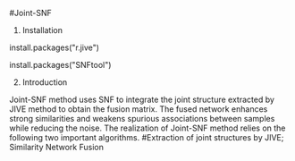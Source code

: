#Joint-SNF
1. Installation

install.packages("r.jive")

install.packages("SNFtool")

2. Introduction

Joint-SNF method uses SNF to integrate the joint structure extracted by JIVE method to obtain the fusion matrix. The fused network enhances strong similarities and weakens spurious associations between samples while reducing the noise. 
The realization of Joint-SNF method relies on the following two important algorithms. 
#Extraction of joint structures by JIVE; Similarity Network Fusion
